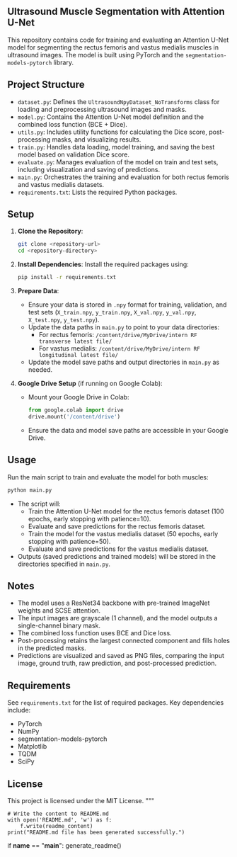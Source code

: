 ## Ultrasound Muscle Segmentation with Attention U-Net

This repository contains code for training and evaluating an Attention U-Net model for segmenting the rectus femoris and vastus medialis muscles in ultrasound images. The model is built using PyTorch and the `segmentation-models-pytorch` library.


## Project Structure

- `dataset.py`: Defines the `UltrasoundNpyDataset_NoTransforms` class for loading and preprocessing ultrasound images and masks.
- `model.py`: Contains the Attention U-Net model definition and the combined loss function (BCE + Dice).
- `utils.py`: Includes utility functions for calculating the Dice score, post-processing masks, and visualizing results.
- `train.py`: Handles data loading, model training, and saving the best model based on validation Dice score.
- `evaluate.py`: Manages evaluation of the model on train and test sets, including visualization and saving of predictions.
- `main.py`: Orchestrates the training and evaluation for both rectus femoris and vastus medialis datasets.
- `requirements.txt`: Lists the required Python packages.

## Setup

1. **Clone the Repository**:
   ```bash
   git clone <repository-url>
   cd <repository-directory>
   ```

2. **Install Dependencies**:
   Install the required packages using:
   ```bash
   pip install -r requirements.txt
   ```

3. **Prepare Data**:
   - Ensure your data is stored in `.npy` format for training, validation, and test sets (`X_train.npy`, `y_train.npy`, `X_val.npy`, `y_val.npy`, `X_test.npy`, `y_test.npy`).
   - Update the data paths in `main.py` to point to your data directories:
     - For rectus femoris: `/content/drive/MyDrive/intern RF transverse latest file/`
     - For vastus medialis: `/content/drive/MyDrive/intern RF longitudinal latest file/`
   - Update the model save paths and output directories in `main.py` as needed.

4. **Google Drive Setup** (if running on Google Colab):
   - Mount your Google Drive in Colab:
     ```python
     from google.colab import drive
     drive.mount('/content/drive')
     ```
   - Ensure the data and model save paths are accessible in your Google Drive.

## Usage

Run the main script to train and evaluate the model for both muscles:
```bash
python main.py
```

- The script will:
  - Train the Attention U-Net model for the rectus femoris dataset (100 epochs, early stopping with patience=10).
  - Evaluate and save predictions for the rectus femoris dataset.
  - Train the model for the vastus medialis dataset (50 epochs, early stopping with patience=50).
  - Evaluate and save predictions for the vastus medialis dataset.
- Outputs (saved predictions and trained models) will be stored in the directories specified in `main.py`.

## Notes

- The model uses a ResNet34 backbone with pre-trained ImageNet weights and SCSE attention.
- The input images are grayscale (1 channel), and the model outputs a single-channel binary mask.
- The combined loss function uses BCE and Dice loss.
- Post-processing retains the largest connected component and fills holes in the predicted masks.
- Predictions are visualized and saved as PNG files, comparing the input image, ground truth, raw prediction, and post-processed prediction.

## Requirements

See `requirements.txt` for the list of required packages. Key dependencies include:
- PyTorch
- NumPy
- segmentation-models-pytorch
- Matplotlib
- TQDM
- SciPy

## License

This project is licensed under the MIT License.
"""

    # Write the content to README.md
    with open('README.md', 'w') as f:
        f.write(readme_content)
    print("README.md file has been generated successfully.")

if __name__ == "__main__":
    generate_readme()
```
